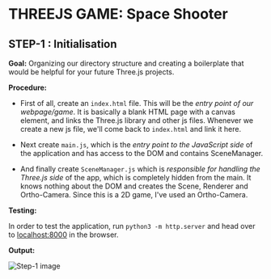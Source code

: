 # THREEJS GAME: Space Shooter

## STEP-1 : Initialisation

**Goal:** Organizing our directory structure and creating a boilerplate that would be helpful for your future Three.js projects.   

**Procedure:**  

- First of all, create an `index.html` file. This will be the _entry point of our webpage/game_. It is basically a blank HTML page with a canvas element, and links the Three.js library and other js files. Whenever we create a new js file, we'll come back to `index.html` and link it here.

- Next create `main.js`, which is the _entry point to the JavaScript side_ of the application and has access to the DOM and contains SceneManager.

- And finally create `SceneManager.js` which is _responsible for handling the Three.js side_ of the app, which is completely hidden from the main. It knows nothing about the DOM and creates the Scene, Renderer and Ortho-Camera. Since this is a 2D game, I've used an Ortho-Camera. 

**Testing:**  

In order to test the application, run `python3 -m http.server` and head over to [localhost:8000](http://localhost:8000) in the  browser.

**Output:**

![Step-1 image](https://cdn-images-1.medium.com/max/800/1*Wpr5KZdG0Mvl7OW5xAuXmA.png)